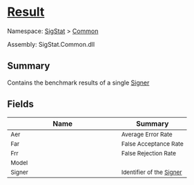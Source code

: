# [Result](./Result.md)

Namespace: [SigStat]() > [Common](./README.md)

Assembly: SigStat.Common.dll

## Summary
Contains the benchmark results of a single [Signer](https://github.com/hargitomi97/sigstat/blob/master/docs/md/SigStat/Common/Signer.md)

## Fields

| Name | Summary | 
| --- | --- | 
| <sub>Aer</sub><img width=200>| <sub>Average Error Rate</sub>| <br>
| <sub>Far</sub><img width=200>| <sub>False Acceptance Rate</sub>| <br>
| <sub>Frr</sub><img width=200>| <sub>False Rejection Rate</sub>| <br>
| <sub>Model</sub><img width=200>| <sub></sub>| <br>
| <sub>Signer</sub><img width=200>| <sub>Identifier of the [Signer](https://github.com/hargitomi97/sigstat/blob/master/docs/md/SigStat/Common/Result.md)</sub>| <br>


